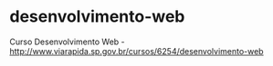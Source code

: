 # desenvolvimento-web
 Curso Desenvolvimento Web - http://www.viarapida.sp.gov.br/cursos/6254/desenvolvimento-web
